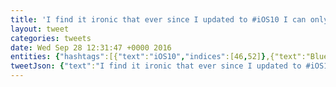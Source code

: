 ```yaml
---
title: 'I find it ironic that ever since I updated to #iOS10 I can only connect to my #Bluetooth headphones if I connect and then disconnect them.'
layout: tweet
categories: tweets
date: Wed Sep 28 12:31:47 +0000 2016
entities: {"hashtags":[{"text":"iOS10","indices":[46,52]},{"text":"Bluetooth","indices":[78,88]}],"symbols":[],"user_mentions":[],"urls":[]}
tweetJson: {"text":"I find it ironic that ever since I updated to #iOS10 I can only connect to my #Bluetooth headphones if I connect and then disconnect them."}
---
```

